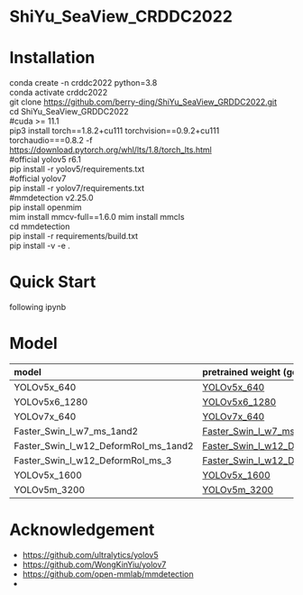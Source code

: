 # ShiYu_SeaView_CRDDC2022
# Installation
conda create -n crddc2022 python=3.8  
conda activate crddc2022  
git clone https://github.com/berry-ding/ShiYu_SeaView_GRDDC2022.git  
cd ShiYu_SeaView_GRDDC2022  
#cuda >= 11.1  
pip3 install torch==1.8.2+cu111 torchvision==0.9.2+cu111 torchaudio===0.8.2 -f https://download.pytorch.org/whl/lts/1.8/torch_lts.html  
#official yolov5 r6.1  
pip install -r yolov5/requirements.txt  
#official yolov7  
pip install -r yolov7/requirements.txt  
#mmdetection v2.25.0  
pip install openmim    
mim install mmcv-full==1.6.0
mim install mmcls  
cd mmdetection  
pip install -r requirements/build.txt  
pip install -v -e .  
# Quick Start
following ipynb  
# Model
| model | pretrained weight (google drive) | 
| :-----| :---- | 
| YOLOv5x_640 | [YOLOv5x_640] | 
| YOLOv5x6_1280 | [YOLOv5x6_1280] | 
| YOLOv7x_640 | [YOLOv7x_640] | 
| Faster_Swin_l_w7_ms_1and2 | [Faster_Swin_l_w7_ms_1and2] | 
| Faster_Swin_l_w12_DeformRoI_ms_1and2 | [Faster_Swin_l_w12_DeformRoI_ms_1and2] | 
| Faster_Swin_l_w12_DeformRoI_ms_3 |[Faster_Swin_l_w12_DeformRoI_ms_3] | 
| YOLOv5x_1600 | [YOLOv5x_1600] | 
| YOLOv5m_3200 | [YOLOv5m_3200] | 

# Acknowledgement
- https://github.com/ultralytics/yolov5
- https://github.com/WongKinYiu/yolov7
- https://github.com/open-mmlab/mmdetection
- 


[YOLOv5x_640]: https://drive.google.com/file/d/1nwUIbd_eYiOSLU1hSnwIsqF5HTFXvq02/view?usp=sharing
[YOLOv5x6_1280]: https://drive.google.com/file/d/1x97py7w7ruKAE5p6ZrSgDi_tmSZ73e6G/view?usp=sharing
[YOLOv7x_640]: https://drive.google.com/file/d/1DGfQivLLGR-uP3INUZv6P77VrOa_rtNt/view?usp=sharing
[Faster_Swin_l_w7_ms_1and2]: https://drive.google.com/file/d/11S-B7JEq_uALWKYJTsEmVt5v8IvW8VBF/view?usp=sharing
[Faster_Swin_l_w12_DeformRoI_ms_1and2]: https://drive.google.com/file/d/1DG5yor2pIKG2UKquQ0FZHkV2tBkPI7_k/view?usp=sharing
[Faster_Swin_l_w12_DeformRoI_ms_3]: https://drive.google.com/file/d/1B9FPVqvhPGbXgUdS2eRKIUP2M5zhnhES/view?usp=sharing
[YOLOv5x_1600]: https://drive.google.com/file/d/1yg_Sy2Z8rLKrl7LqcwovCeIzsOI3ygt7/view?usp=sharing
[YOLOv5m_3200]: https://drive.google.com/file/d/1BK8K0PwfkBDun36Js3iFUwd_z6HsgosG/view?usp=sharing
